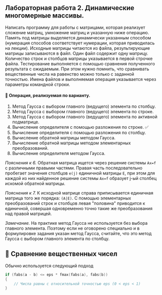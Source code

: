 ## Лабораторная работа 2. Динамические многомерные массивы.

Написать программу для работы с матрицами, которая реализует сложение матриц, умножение матриц и указанную ниже операцию.
Память под матрицы выделяется динамически указанным способом (нумерация способов соответствует нумерации, которая приводилась на лекции).
Исходные матрицы читаются из файла, результирующие матрицы записываются в файл. Один файл содержит одну матрицу. Количество строк и столбцов матрицы указывается в первой строчке файла.
Тестирование выполняется с помощью сравнения полученного результата с ожидаемым. При этом нужно помнить, что сравнивать вещественные числа на равенство можно только с заданной точностью.
Имена файлов и выполняемая операция указывается через параметры командной строки.

#### :red_circle: Операция, реализуемая по варианту.

1. Метод Гаусса с выбором главного (ведущего) элемента по столбцу.
2. Метод Гаусса с выбором главного (ведущего) элемента по строке.
3. Метод Гаусса с выбором главного (ведущего) элемента по активной подматрице.
4. Вычисление определителя с помощью разложения по строке. :white_check_mark:
5. Вычисление определителя с помощью разложения по столбцу.
6. Вычисление обратной матрицы методом Гаусса.
7. Вычисление обратной матрицы методом элементарных преобразований.
8. Вычисление определителя методом Гаусса.

*Пояснения к 6.*
Обратная матрица ищется через решение системы `Ax=f` с различными правыми частями. Правая часть последовательно пробегает значения столбцов `e(j)` единичной матрицы `E`, при этом для каждой из них найденное решение системы `Ax=f` образует j-ый столбец искомой обратной матрицы.

*Пояснения к 7.*
К исходной матрице справа приписывается единичная матрица того же порядка: `(A|E)`. С помощью элементарных преобразований строк и столбцов левая "половина" приводится к единичной, совершая одновременно точно такие же преобразования над правой матрицей.

*Замечание.*
На практике метод Гаусса не используется без выбора главного элемента. Поэтому если не оговорено специально и в формулировке задания указан метод Гаусса, считайте, что это метод Гаусса с выбором главного элемента по столбцу.

## :red_circle: Сравнение вещественных чисел 

Обычно используется следующий подход

```c
if (fabs(a - b) <= eps * fmax(fabs(a), fabs(b))
{
    // Числа равны с относительной точностью eps (0 < eps < 1)
}
```
